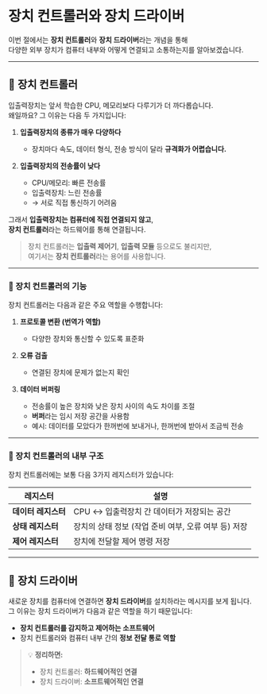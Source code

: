# 장치 컨트롤러와 장치 드라이버

이번 절에서는 **장치 컨트롤러**와 **장치 드라이버**라는 개념을 통해  
다양한 외부 장치가 컴퓨터 내부와 어떻게 연결되고 소통하는지를 알아보겠습니다.

---

## 💾 장치 컨트롤러

입출력장치는 앞서 학습한 CPU, 메모리보다 다루기가 더 까다롭습니다.  
왜일까요? 그 이유는 다음 두 가지입니다:

1. **입출력장치의 종류가 매우 다양하다**  
   - 장치마다 속도, 데이터 형식, 전송 방식이 달라 **규격화가 어렵습니다.**

2. **입출력장치의 전송률이 낮다**  
   - CPU/메모리: 빠른 전송률  
   - 입출력장치: 느린 전송률  
   - → 서로 직접 통신하기 어려움

그래서 **입출력장치는 컴퓨터에 직접 연결되지 않고**,  
**장치 컨트롤러**라는 하드웨어를 통해 연결됩니다.

> 장치 컨트롤러는 **입출력 제어기**, **입출력 모듈** 등으로도 불리지만,  
> 여기서는 **장치 컨트롤러**라는 용어를 사용합니다.

---

### 🎯 장치 컨트롤러의 기능

장치 컨트롤러는 다음과 같은 주요 역할을 수행합니다:

1. **프로토콜 변환 (번역가 역할)**  
   - 다양한 장치와 통신할 수 있도록 표준화

2. **오류 검출**  
   - 연결된 장치에 문제가 없는지 확인

3. **데이터 버퍼링**  
   - 전송률이 높은 장치와 낮은 장치 사이의 속도 차이를 조절  
   - **버퍼**라는 임시 저장 공간을 사용함  
   - 예시: 데이터를 모았다가 한꺼번에 보내거나, 한꺼번에 받아서 조금씩 전송

---

### 🧠 장치 컨트롤러의 내부 구조

장치 컨트롤러에는 보통 다음 3가지 레지스터가 있습니다:

| 레지스터 | 설명 |
|----------|------|
| **데이터 레지스터** | CPU ↔ 입출력장치 간 데이터가 저장되는 공간 |
| **상태 레지스터** | 장치의 상태 정보 (작업 준비 여부, 오류 여부 등) 저장 |
| **제어 레지스터** | 장치에 전달할 제어 명령 저장 |

---

## 🧩 장치 드라이버

새로운 장치를 컴퓨터에 연결하면 **장치 드라이버**를 설치하라는 메시지를 보게 됩니다.  
그 이유는 장치 드라이버가 다음과 같은 역할을 하기 때문입니다:

- **장치 컨트롤러를 감지하고 제어하는 소프트웨어**
- 장치 컨트롤러와 컴퓨터 내부 간의 **정보 전달 통로 역할**

> 💡 **정리하면:**  
> - 장치 컨트롤러: **하드웨어적인 연결**  
> - 장치 드라이버: **소프트웨어적인 연결**

